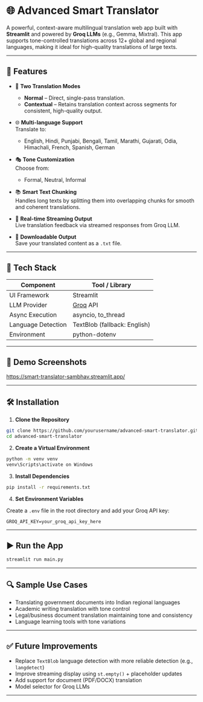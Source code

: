 

# 🌐 Advanced Smart Translator

A powerful, context-aware multilingual translation web app built with **Streamlit** and powered by **Groq LLMs** (e.g., Gemma, Mixtral). This app supports tone-controlled translations across 12+ global and regional languages, making it ideal for high-quality translations of large texts.

---

## 🚀 Features

- 🔁 **Two Translation Modes**  
  - **Normal** – Direct, single-pass translation.  
  - **Contextual** – Retains translation context across segments for consistent, high-quality output.

- 🌐 **Multi-language Support**  
  Translate to:
  - English, Hindi, Punjabi, Bengali, Tamil, Marathi, Gujarati, Odia, Himachali, French, Spanish, German

- 🎭 **Tone Customization**  
  Choose from:
  - Formal, Neutral, Informal

- 📚 **Smart Text Chunking**  
  Handles long texts by splitting them into overlapping chunks for smooth and coherent translations.

- 🔄 **Real-time Streaming Output**  
  Live translation feedback via streamed responses from Groq LLM.

- 💾 **Downloadable Output**  
  Save your translated content as a `.txt` file.

---

## 🧰 Tech Stack

| Component      | Tool / Library      |
|----------------|---------------------|
| UI Framework   | Streamlit           |
| LLM Provider   | [Groq](https://groq.com/) API |
| Async Execution| asyncio, to_thread  |
| Language Detection | TextBlob (fallback: English) |
| Environment    | python-dotenv       |

---
## 📸 Demo Screenshots

https://smart-translator-sambhav.streamlit.app/

---


## 🛠️ Installation

1. **Clone the Repository**

```bash
git clone https://github.com/yourusername/advanced-smart-translator.git
cd advanced-smart-translator
````

2. **Create a Virtual Environment**

```bash
python -m venv venv
venv\Scripts\activate on Windows
```

3. **Install Dependencies**

```bash
pip install -r requirements.txt
```

4. **Set Environment Variables**

Create a `.env` file in the root directory and add your Groq API key:

```
GROQ_API_KEY=your_groq_api_key_here
```

---

## ▶️ Run the App

```bash
streamlit run main.py
```

---


## 🔍 Sample Use Cases

* Translating government documents into Indian regional languages
* Academic writing translation with tone control
* Legal/business document translation maintaining tone and consistency
* Language learning tools with tone variations

---

## ✅ Future Improvements

* Replace `TextBlob` language detection with more reliable detection (e.g., `langdetect`)
* Improve streaming display using `st.empty()` + placeholder updates
* Add support for document (PDF/DOCX) translation
* Model selector for Groq LLMs

---
